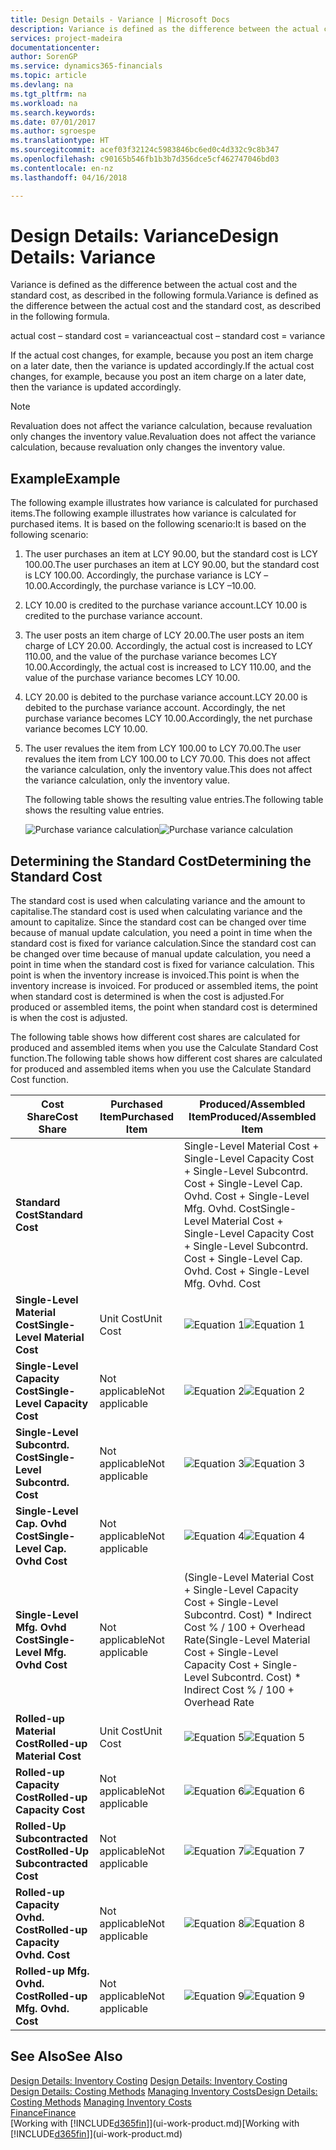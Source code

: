 ```yaml
---
title: Design Details - Variance | Microsoft Docs
description: Variance is defined as the difference between the actual cost and the standard cost, as described in the following formula.
services: project-madeira
documentationcenter: 
author: SorenGP
ms.service: dynamics365-financials
ms.topic: article
ms.devlang: na
ms.tgt_pltfrm: na
ms.workload: na
ms.search.keywords: 
ms.date: 07/01/2017
ms.author: sgroespe
ms.translationtype: HT
ms.sourcegitcommit: acef03f32124c5983846bc6ed0c4d332c9c8b347
ms.openlocfilehash: c90165b546fb1b3b7d356dce5cf462747046bd03
ms.contentlocale: en-nz
ms.lasthandoff: 04/16/2018

---
```

# <a name="design-details-variance"></a><span data-ttu-id="6027d-103">Design Details: Variance</span><span class="sxs-lookup"><span data-stu-id="6027d-103">Design Details: Variance</span></span>
<span data-ttu-id="6027d-104">Variance is defined as the difference between the actual cost and the standard cost, as described in the following formula.</span><span class="sxs-lookup"><span data-stu-id="6027d-104">Variance is defined as the difference between the actual cost and the standard cost, as described in the following formula.</span></span>  

 <span data-ttu-id="6027d-105">actual cost – standard cost = variance</span><span class="sxs-lookup"><span data-stu-id="6027d-105">actual cost – standard cost = variance</span></span>  

 <span data-ttu-id="6027d-106">If the actual cost changes, for example, because you post an item charge on a later date, then the variance is updated accordingly.</span><span class="sxs-lookup"><span data-stu-id="6027d-106">If the actual cost changes, for example, because you post an item charge on a later date, then the variance is updated accordingly.</span></span>  

> [!NOTE]  
>  <span data-ttu-id="6027d-107">Revaluation does not affect the variance calculation, because revaluation only changes the inventory value.</span><span class="sxs-lookup"><span data-stu-id="6027d-107">Revaluation does not affect the variance calculation, because revaluation only changes the inventory value.</span></span>  

## <a name="example"></a><span data-ttu-id="6027d-108">Example</span><span class="sxs-lookup"><span data-stu-id="6027d-108">Example</span></span>  
 <span data-ttu-id="6027d-109">The following example illustrates how variance is calculated for purchased items.</span><span class="sxs-lookup"><span data-stu-id="6027d-109">The following example illustrates how variance is calculated for purchased items.</span></span> <span data-ttu-id="6027d-110">It is based on the following scenario:</span><span class="sxs-lookup"><span data-stu-id="6027d-110">It is based on the following scenario:</span></span>  

1. <span data-ttu-id="6027d-111">The user purchases an item at LCY 90.00, but the standard cost is LCY 100.00.</span><span class="sxs-lookup"><span data-stu-id="6027d-111">The user purchases an item at LCY 90.00, but the standard cost is LCY 100.00.</span></span> <span data-ttu-id="6027d-112">Accordingly, the purchase variance is LCY –10.00.</span><span class="sxs-lookup"><span data-stu-id="6027d-112">Accordingly, the purchase variance is LCY –10.00.</span></span>  
2. <span data-ttu-id="6027d-113">LCY 10.00 is credited to the purchase variance account.</span><span class="sxs-lookup"><span data-stu-id="6027d-113">LCY 10.00 is credited to the purchase variance account.</span></span>  
3. <span data-ttu-id="6027d-114">The user posts an item charge of LCY 20.00.</span><span class="sxs-lookup"><span data-stu-id="6027d-114">The user posts an item charge of LCY 20.00.</span></span> <span data-ttu-id="6027d-115">Accordingly, the actual cost is increased to LCY 110.00, and the value of the purchase variance becomes LCY 10.00.</span><span class="sxs-lookup"><span data-stu-id="6027d-115">Accordingly, the actual cost is increased to LCY 110.00, and the value of the purchase variance becomes LCY 10.00.</span></span>  
4. <span data-ttu-id="6027d-116">LCY 20.00 is debited to the purchase variance account.</span><span class="sxs-lookup"><span data-stu-id="6027d-116">LCY 20.00 is debited to the purchase variance account.</span></span> <span data-ttu-id="6027d-117">Accordingly, the net purchase variance becomes LCY 10.00.</span><span class="sxs-lookup"><span data-stu-id="6027d-117">Accordingly, the net purchase variance becomes LCY 10.00.</span></span>  
5. <span data-ttu-id="6027d-118">The user revalues the item from LCY 100.00 to LCY 70.00.</span><span class="sxs-lookup"><span data-stu-id="6027d-118">The user revalues the item from LCY 100.00 to LCY 70.00.</span></span> <span data-ttu-id="6027d-119">This does not affect the variance calculation, only the inventory value.</span><span class="sxs-lookup"><span data-stu-id="6027d-119">This does not affect the variance calculation, only the inventory value.</span></span>  

   <span data-ttu-id="6027d-120">The following table shows the resulting value entries.</span><span class="sxs-lookup"><span data-stu-id="6027d-120">The following table shows the resulting value entries.</span></span>  

   <span data-ttu-id="6027d-121">![Purchase variance calculation](media/design_details_inventory_costing_11_purchase_variance.png "design_details_inventory_costing_11_purchase_variance")</span><span class="sxs-lookup"><span data-stu-id="6027d-121">![Purchase variance calculation](media/design_details_inventory_costing_11_purchase_variance.png "design_details_inventory_costing_11_purchase_variance")</span></span>  

## <a name="determining-the-standard-cost"></a><span data-ttu-id="6027d-122">Determining the Standard Cost</span><span class="sxs-lookup"><span data-stu-id="6027d-122">Determining the Standard Cost</span></span>  
 <span data-ttu-id="6027d-123">The standard cost is used when calculating variance and the amount to capitalise.</span><span class="sxs-lookup"><span data-stu-id="6027d-123">The standard cost is used when calculating variance and the amount to capitalize.</span></span> <span data-ttu-id="6027d-124">Since the standard cost can be changed over time because of manual update calculation, you need a point in time when the standard cost is fixed for variance calculation.</span><span class="sxs-lookup"><span data-stu-id="6027d-124">Since the standard cost can be changed over time because of manual update calculation, you need a point in time when the standard cost is fixed for variance calculation.</span></span> <span data-ttu-id="6027d-125">This point is when the inventory increase is invoiced.</span><span class="sxs-lookup"><span data-stu-id="6027d-125">This point is when the inventory increase is invoiced.</span></span> <span data-ttu-id="6027d-126">For produced or assembled items, the point when standard cost is determined is when the cost is adjusted.</span><span class="sxs-lookup"><span data-stu-id="6027d-126">For produced or assembled items, the point when standard cost is determined is when the cost is adjusted.</span></span>  

 <span data-ttu-id="6027d-127">The following table shows how different cost shares are calculated for produced and assembled items when you use the Calculate Standard Cost function.</span><span class="sxs-lookup"><span data-stu-id="6027d-127">The following table shows how different cost shares are calculated for produced and assembled items when you use the Calculate Standard Cost function.</span></span>  

|<span data-ttu-id="6027d-128">Cost Share</span><span class="sxs-lookup"><span data-stu-id="6027d-128">Cost Share</span></span>|<span data-ttu-id="6027d-129">Purchased Item</span><span class="sxs-lookup"><span data-stu-id="6027d-129">Purchased Item</span></span>|<span data-ttu-id="6027d-130">Produced/Assembled Item</span><span class="sxs-lookup"><span data-stu-id="6027d-130">Produced/Assembled Item</span></span>|  
|----------------|--------------------|------------------------------|  
|<span data-ttu-id="6027d-131">**Standard Cost**</span><span class="sxs-lookup"><span data-stu-id="6027d-131">**Standard Cost**</span></span>||<span data-ttu-id="6027d-132">Single-Level Material Cost + Single-Level Capacity Cost + Single-Level Subcontrd. Cost + Single-Level Cap. Ovhd. Cost + Single-Level Mfg. Ovhd. Cost</span><span class="sxs-lookup"><span data-stu-id="6027d-132">Single-Level Material Cost + Single-Level Capacity Cost + Single-Level Subcontrd. Cost + Single-Level Cap. Ovhd. Cost + Single-Level Mfg. Ovhd. Cost</span></span>|  
|<span data-ttu-id="6027d-133">**Single-Level Material Cost**</span><span class="sxs-lookup"><span data-stu-id="6027d-133">**Single-Level Material Cost**</span></span>|<span data-ttu-id="6027d-134">Unit Cost</span><span class="sxs-lookup"><span data-stu-id="6027d-134">Unit Cost</span></span>|<span data-ttu-id="6027d-135">![Equation 1](media/design_details_inventory_costing_11_equation_1.png "design_details_inventory_costing_11_equation_1")</span><span class="sxs-lookup"><span data-stu-id="6027d-135">![Equation 1](media/design_details_inventory_costing_11_equation_1.png "design_details_inventory_costing_11_equation_1")</span></span>|  
|<span data-ttu-id="6027d-136">**Single-Level Capacity Cost**</span><span class="sxs-lookup"><span data-stu-id="6027d-136">**Single-Level Capacity Cost**</span></span>|<span data-ttu-id="6027d-137">Not applicable</span><span class="sxs-lookup"><span data-stu-id="6027d-137">Not applicable</span></span>|<span data-ttu-id="6027d-138">![Equation 2](media/design_details_inventory_costing_11_equation_2.png "design_details_inventory_costing_11_equation_2")</span><span class="sxs-lookup"><span data-stu-id="6027d-138">![Equation 2](media/design_details_inventory_costing_11_equation_2.png "design_details_inventory_costing_11_equation_2")</span></span>|  
|<span data-ttu-id="6027d-139">**Single-Level Subcontrd. Cost**</span><span class="sxs-lookup"><span data-stu-id="6027d-139">**Single-Level Subcontrd. Cost**</span></span>|<span data-ttu-id="6027d-140">Not applicable</span><span class="sxs-lookup"><span data-stu-id="6027d-140">Not applicable</span></span>|<span data-ttu-id="6027d-141">![Equation 3](media/design_details_inventory_costing_11_equation_3.png "design_details_inventory_costing_11_equation_3")</span><span class="sxs-lookup"><span data-stu-id="6027d-141">![Equation 3](media/design_details_inventory_costing_11_equation_3.png "design_details_inventory_costing_11_equation_3")</span></span>|  
|<span data-ttu-id="6027d-142">**Single-Level Cap. Ovhd Cost**</span><span class="sxs-lookup"><span data-stu-id="6027d-142">**Single-Level Cap. Ovhd Cost**</span></span>|<span data-ttu-id="6027d-143">Not applicable</span><span class="sxs-lookup"><span data-stu-id="6027d-143">Not applicable</span></span>|<span data-ttu-id="6027d-144">![Equation 4](media/design_details_inventory_costing_11_equation_4.png "design_details_inventory_costing_11_equation_4")</span><span class="sxs-lookup"><span data-stu-id="6027d-144">![Equation 4](media/design_details_inventory_costing_11_equation_4.png "design_details_inventory_costing_11_equation_4")</span></span>|  
|<span data-ttu-id="6027d-145">**Single-Level Mfg. Ovhd Cost**</span><span class="sxs-lookup"><span data-stu-id="6027d-145">**Single-Level Mfg. Ovhd Cost**</span></span>|<span data-ttu-id="6027d-146">Not applicable</span><span class="sxs-lookup"><span data-stu-id="6027d-146">Not applicable</span></span>|<span data-ttu-id="6027d-147">(Single-Level Material Cost + Single-Level Capacity Cost + Single-Level Subcontrd. Cost) \* Indirect Cost % / 100 + Overhead Rate</span><span class="sxs-lookup"><span data-stu-id="6027d-147">(Single-Level Material Cost + Single-Level Capacity Cost + Single-Level Subcontrd. Cost) \* Indirect Cost % / 100 + Overhead Rate</span></span>|  
|<span data-ttu-id="6027d-148">**Rolled-up Material Cost**</span><span class="sxs-lookup"><span data-stu-id="6027d-148">**Rolled-up Material Cost**</span></span>|<span data-ttu-id="6027d-149">Unit Cost</span><span class="sxs-lookup"><span data-stu-id="6027d-149">Unit Cost</span></span>|<span data-ttu-id="6027d-150">![Equation 5](media/design_details_inventory_costing_11_equation_5.png "design_details_inventory_costing_11_equation_5")</span><span class="sxs-lookup"><span data-stu-id="6027d-150">![Equation 5](media/design_details_inventory_costing_11_equation_5.png "design_details_inventory_costing_11_equation_5")</span></span>|  
|<span data-ttu-id="6027d-151">**Rolled-up Capacity Cost**</span><span class="sxs-lookup"><span data-stu-id="6027d-151">**Rolled-up Capacity Cost**</span></span>|<span data-ttu-id="6027d-152">Not applicable</span><span class="sxs-lookup"><span data-stu-id="6027d-152">Not applicable</span></span>|<span data-ttu-id="6027d-153">![Equation 6](media/design_details_inventory_costing_11_equation_6.png "design_details_inventory_costing_11_equation_6")</span><span class="sxs-lookup"><span data-stu-id="6027d-153">![Equation 6](media/design_details_inventory_costing_11_equation_6.png "design_details_inventory_costing_11_equation_6")</span></span>|  
|<span data-ttu-id="6027d-154">**Rolled-Up Subcontracted Cost**</span><span class="sxs-lookup"><span data-stu-id="6027d-154">**Rolled-Up Subcontracted Cost**</span></span>|<span data-ttu-id="6027d-155">Not applicable</span><span class="sxs-lookup"><span data-stu-id="6027d-155">Not applicable</span></span>|<span data-ttu-id="6027d-156">![Equation 7](media/design_details_inventory_costing_11_equation_7.png "design_details_inventory_costing_11_equation_7")</span><span class="sxs-lookup"><span data-stu-id="6027d-156">![Equation 7](media/design_details_inventory_costing_11_equation_7.png "design_details_inventory_costing_11_equation_7")</span></span>|  
|<span data-ttu-id="6027d-157">**Rolled-up Capacity Ovhd. Cost**</span><span class="sxs-lookup"><span data-stu-id="6027d-157">**Rolled-up Capacity Ovhd. Cost**</span></span>|<span data-ttu-id="6027d-158">Not applicable</span><span class="sxs-lookup"><span data-stu-id="6027d-158">Not applicable</span></span>|<span data-ttu-id="6027d-159">![Equation 8](media/design_details_inventory_costing_11_equation_8.png "design_details_inventory_costing_11_equation_8")</span><span class="sxs-lookup"><span data-stu-id="6027d-159">![Equation 8](media/design_details_inventory_costing_11_equation_8.png "design_details_inventory_costing_11_equation_8")</span></span>|  
|<span data-ttu-id="6027d-160">**Rolled-up Mfg. Ovhd. Cost**</span><span class="sxs-lookup"><span data-stu-id="6027d-160">**Rolled-up Mfg. Ovhd. Cost**</span></span>|<span data-ttu-id="6027d-161">Not applicable</span><span class="sxs-lookup"><span data-stu-id="6027d-161">Not applicable</span></span>|<span data-ttu-id="6027d-162">![Equation 9](media/design_details_inventory_costing_11_equation_9.png "design_details_inventory_costing_11_equation_9")</span><span class="sxs-lookup"><span data-stu-id="6027d-162">![Equation 9](media/design_details_inventory_costing_11_equation_9.png "design_details_inventory_costing_11_equation_9")</span></span>|  

## <a name="see-also"></a><span data-ttu-id="6027d-163">See Also</span><span class="sxs-lookup"><span data-stu-id="6027d-163">See Also</span></span>  
 <span data-ttu-id="6027d-164">[Design Details: Inventory Costing](design-details-inventory-costing.md) </span><span class="sxs-lookup"><span data-stu-id="6027d-164">[Design Details: Inventory Costing](design-details-inventory-costing.md) </span></span>  
 <span data-ttu-id="6027d-165">[Design Details: Costing Methods](design-details-costing-methods.md) [Managing Inventory Costs](finance-manage-inventory-costs.md)</span><span class="sxs-lookup"><span data-stu-id="6027d-165">[Design Details: Costing Methods](design-details-costing-methods.md) [Managing Inventory Costs](finance-manage-inventory-costs.md)</span></span>  
 [<span data-ttu-id="6027d-166">Finance</span><span class="sxs-lookup"><span data-stu-id="6027d-166">Finance</span></span>](finance.md)  
 <span data-ttu-id="6027d-167">[Working with [!INCLUDE[d365fin](includes/d365fin_md.md)]](ui-work-product.md)</span><span class="sxs-lookup"><span data-stu-id="6027d-167">[Working with [!INCLUDE[d365fin](includes/d365fin_md.md)]](ui-work-product.md)</span></span>

